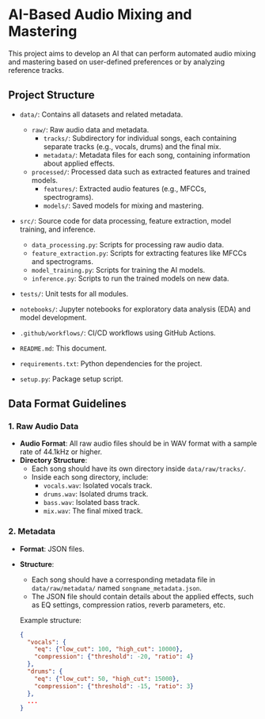 # AI-Based Audio Mixing and Mastering

This project aims to develop an AI that can perform automated audio mixing and mastering based on user-defined preferences or by analyzing reference tracks.

## Project Structure

- `data/`: Contains all datasets and related metadata.
  - `raw/`: Raw audio data and metadata.
    - `tracks/`: Subdirectory for individual songs, each containing separate tracks (e.g., vocals, drums) and the final mix.
    - `metadata/`: Metadata files for each song, containing information about applied effects.
  - `processed/`: Processed data such as extracted features and trained models.
    - `features/`: Extracted audio features (e.g., MFCCs, spectrograms).
    - `models/`: Saved models for mixing and mastering.

- `src/`: Source code for data processing, feature extraction, model training, and inference.
  - `data_processing.py`: Scripts for processing raw audio data.
  - `feature_extraction.py`: Scripts for extracting features like MFCCs and spectrograms.
  - `model_training.py`: Scripts for training the AI models.
  - `inference.py`: Scripts to run the trained models on new data.

- `tests/`: Unit tests for all modules.

- `notebooks/`: Jupyter notebooks for exploratory data analysis (EDA) and model development.

- `.github/workflows/`: CI/CD workflows using GitHub Actions.

- `README.md`: This document.

- `requirements.txt`: Python dependencies for the project.

- `setup.py`: Package setup script.

## Data Format Guidelines

### 1. Raw Audio Data

- **Audio Format**: All raw audio files should be in WAV format with a sample rate of 44.1kHz or higher.
- **Directory Structure**: 
  - Each song should have its own directory inside `data/raw/tracks/`.
  - Inside each song directory, include:
    - `vocals.wav`: Isolated vocals track.
    - `drums.wav`: Isolated drums track.
    - `bass.wav`: Isolated bass track.
    - `mix.wav`: The final mixed track.

### 2. Metadata

- **Format**: JSON files.
- **Structure**:
  - Each song should have a corresponding metadata file in `data/raw/metadata/` named `songname_metadata.json`.
  - The JSON file should contain details about the applied effects, such as EQ settings, compression ratios, reverb parameters, etc.
  
  Example structure:
  ```json
  {
    "vocals": {
      "eq": {"low_cut": 100, "high_cut": 10000},
      "compression": {"threshold": -20, "ratio": 4}
    },
    "drums": {
      "eq": {"low_cut": 50, "high_cut": 15000},
      "compression": {"threshold": -15, "ratio": 3}
    },
    ...
  }
